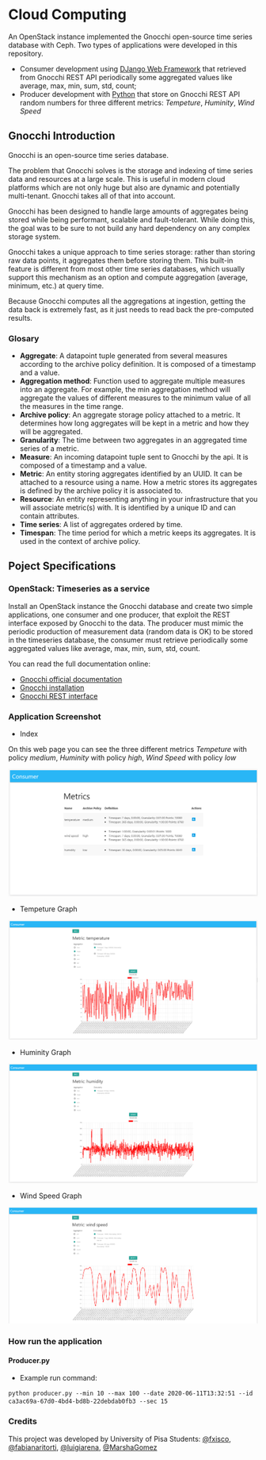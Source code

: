 
# Cloud Computing

An OpenStack instance implemented the Gnocchi open-source time series database with Ceph. Two types of applications were developed in this repository.

- Consumer development using [DJango Web Framework](https://www.djangoproject.com/) that retrieved from Gnocchi REST API periodically some aggregated values like average, max, min, sum, std, count;  
- Producer development with [Python](https://www.python.org/) that store on Gnocchi REST API random numbers for three different metrics: _Tempeture_, _Huminity_, _Wind Speed_

## Gnocchi Introduction

Gnocchi is an open-source time series database.

The problem that Gnocchi solves is the storage and indexing of time series data and resources at a large scale. This is useful in modern cloud platforms which are not only huge but also are dynamic and potentially multi-tenant. Gnocchi takes all of that into account.

Gnocchi has been designed to handle large amounts of aggregates being stored while being performant, scalable and fault-tolerant. While doing this, the goal was to be sure to not build any hard dependency on any complex storage system.

Gnocchi takes a unique approach to time series storage: rather than storing raw data points, it aggregates them before storing them. This built-in feature is different from most other time series databases, which usually support this mechanism as an option and compute aggregation (average, minimum, etc.) at query time.

Because Gnocchi computes all the aggregations at ingestion, getting the data back is extremely fast, as it just needs to read back the pre-computed results.

### Glosary 

* **Aggregate**: A datapoint tuple generated from several measures according to the archive policy definition. It is composed of a timestamp and a value.
* **Aggregation method**: Function used to aggregate multiple measures into an aggregate. For example, the min aggregation method will aggregate the values of different measures to the minimum value of all the measures in the time range.
* **Archive policy**: An aggregate storage policy attached to a metric. It determines how long aggregates will be kept in a metric and how they will be aggregated.
* **Granularity**: The time between two aggregates in an aggregated time series of a metric.
* **Measure**: An incoming datapoint tuple sent to Gnocchi by the api. It is composed of a timestamp and a value.
* **Metric**: An entity storing aggregates identified by an UUID. It can be attached to a resource using a name. How a metric stores its aggregates is defined by the archive policy it is associated to.
* **Resource**: An entity representing anything in your infrastructure that you will associate metric(s) with. It is identified by a unique ID and can contain attributes.
* **Time series**: A list of aggregates ordered by time.
* **Timespan**: The time period for which a metric keeps its aggregates. It is used in the context of archive policy.

## Poject Specifications

### OpenStack: Timeseries as a service

Install an OpenStack instance the Gnocchi database and create two simple applications, one consumer and one producer, that exploit the REST interface exposed by Gnocchi to  the data. The producer must mimic the periodic production of measurement data (random data is OK) to be stored in the timeseries database, the consumer must retrieve periodically some aggregated values like average, max, min, sum, std, count.

You can read the full documentation online:

- [Gnocchi official documentation](http://gnocchi.osci.io)
- [Gnocchi installation](https://jaas.ai/gnocchi/37)
- [Gnocchi REST interface](https://gnocchi.xyz/rest.html)

### Application Screenshot

- Index

On this web page you can see the three different metrics _Tempeture_ with policy _medium_, _Huminity_ with policy _high_, _Wind Speed_ with policy _low_

![Index](documentation/img/Gnocchi-index.PNG)

- Tempeture Graph

![Tempeture](documentation/img/Gnocchi-Graphical-Tempeture.PNG)

- Huminity Graph

![Huminity](documentation/img/Gnocchi-Graphical-Huminity.PNG)

- Wind Speed Graph

![Wind Speed](documentation/img/Gnocchi-Graphical-WindSpeed.PNG)

### How run the application
#### Producer.py

* Example run command:
```ssh
python producer.py --min 10 --max 100 --date 2020-06-11T13:32:51 --id ca3ac69a-67d0-4bd4-bd8b-22debdab0fb3 --sec 15
```

### Credits

This project was developed by University of Pisa Students: [@fxisco](https://github.com/fxisco), [@fabianaritorti](https://github.com/fabianaritorti), [@luigiarena](https://github.com/luigiarena), [@MarshaGomez](https://github.com/MarshaGomez)
